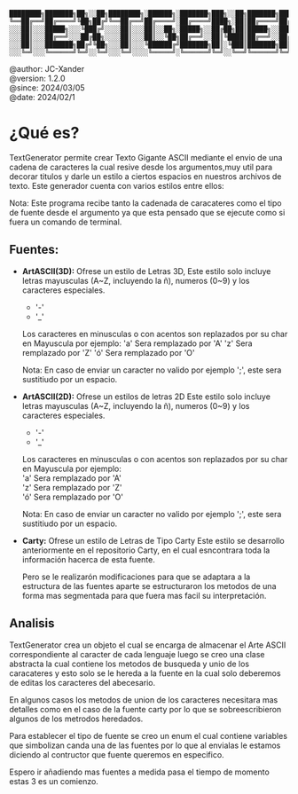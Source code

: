 ```
████████╗███████╗██╗░░██╗████████╗░██████╗░███████╗███╗░░██╗███████╗██████╗░░█████╗░████████╗░█████╗░██████╗░
╚══██╔══╝██╔════╝╚██╗██╔╝╚══██╔══╝██╔════╝░██╔════╝████╗░██║██╔════╝██╔══██╗██╔══██╗╚══██╔══╝██╔══██╗██╔══██╗
░░░██║░░░█████╗░░░╚███╔╝░░░░██║░░░██║░░██╗░█████╗░░██╔██╗██║█████╗░░██████╔╝███████║░░░██║░░░██║░░██║██████╔╝
░░░██║░░░██╔══╝░░░██╔██╗░░░░██║░░░██║░░╚██╗██╔══╝░░██║╚████║██╔══╝░░██╔══██╗██╔══██║░░░██║░░░██║░░██║██╔══██╗
░░░██║░░░███████╗██╔╝╚██╗░░░██║░░░╚██████╔╝███████╗██║░╚███║███████╗██║░░██║██║░░██║░░░██║░░░╚█████╔╝██║░░██║
░░░╚═╝░░░╚══════╝╚═╝░░╚═╝░░░╚═╝░░░░╚═════╝░╚══════╝╚═╝░░╚══╝╚══════╝╚═╝░░╚═╝╚═╝░░╚═╝░░░╚═╝░░░░╚════╝░╚═╝░░╚═╝
```

@author: JC-Xander<br>
@version: 1.2.0<br>
@since:  2024/03/05<br>
@date: 2024/02/1

# ¿Qué es?
TextGenerator permite crear Texto Gigante ASCII mediante el envio de una cadena de caracteres la cual resive desde los argumentos,muy util para decorar titulos y darle un estilo a ciertos espacios en nuestros archivos de texto. Este generador cuenta con varios estilos entre ellos:

Nota: Este programa recibe tanto la cadenada de caracateres como el tipo de fuente desde el argumento ya que esta pensado que se ejecute como si fuera un comando de terminal.

## Fuentes:
- __ArtASCII(3D):__  Ofrese un estilo de Letras 3D,
    Este estilo solo incluye letras mayusculas (A~Z, incluyendo la ñ), numeros (0~9) y los caracteres especiales.
    - '-'
    - '_'

    Los caracteres en minusculas o con acentos son replazados por su char en Mayuscula por ejemplo:
    'a' Sera remplazado por 'A'
    'z' Sera remplazado por 'Z'
    'ó' Sera remplazado por 'O'

    Nota: En caso de enviar un caracter no valido por ejemplo ';', este sera sustitiudo por un espacio.

- __ArtASCII(2D):__ Ofrese un estilos de letras 2D
    Este estilo solo incluye letras mayusculas (A~Z, incluyendo la ñ), numeros (0~9) y los caracteres especiales.
    - '-'
    - '_'

    Los caracteres en minusculas o con acentos son replazados por su char en Mayuscula por ejemplo:<br>
    'a' Sera remplazado por 'A'<br>
    'z' Sera remplazado por 'Z'<br>
    'ó' Sera remplazado por 'O'<br>

    Nota: En caso de enviar un caracter no valido por ejemplo ';', este sera sustitiudo por un espacio.

- __Carty:__ Ofrese un estilo de Letras de Tipo Carty
    Este estilo se desarrollo anteriormente en el repositorio Carty, en el cual esncontrara toda la información hacerca de esta fuente.

    Pero se le realizarón modificaciones para que se adaptara a la estructura de las fuentes aparte se estructuraron los metodos de una forma mas segmentada para que fuera mas facil su interpretación.

## Analisis
TextGenerator crea un objeto el cual se encarga de almacenar el Arte ASCII correspondiente al caracter de cada lenguaje luego se creo una clase abstracta la cual contiene los metodos de busqueda y unio de los caracateres y esto solo se le hereda a la fuente en la cual solo deberemos de editas los caracteres del abecesario.

En algunos casos los metodos de union de los caracteres necesitara mas detalles como en el caso de la fuente carty por lo que se sobreescribieron algunos de los metrodos heredados.

Para establecer el tipo de fuente se creo un enum el cual contiene variables que simbolizan canda una de las fuentes por lo que al envialas le estamos diciendo al contructor que fuente queremos en especifico.

Espero ir añadiendo mas fuentes a medida pasa el tiempo de momento estas 3 es un comienzo.